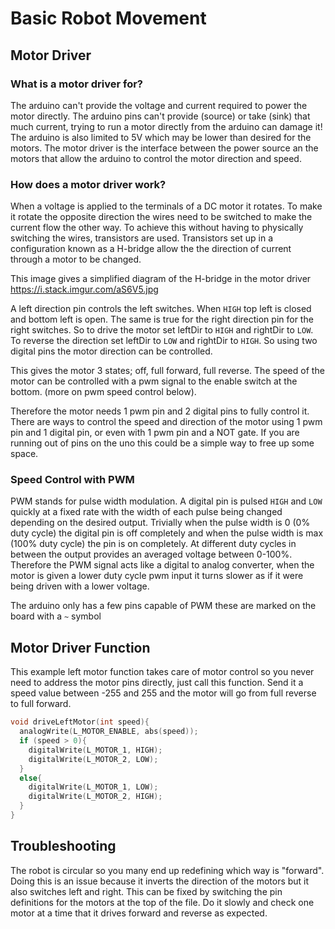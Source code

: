 # Basic Robot Movement
## Motor Driver
### What is a motor driver for?
The arduino can't provide the voltage and current required to power the motor directly. The arduino pins can't provide (source) or take (sink) that much current, trying to run a motor directly from the arduino can damage it! The arduino is also limited to 5V which may be lower than desired for the motors. The motor driver is the interface between the power source an the motors that allow the arduino to control the motor direction and speed.
### How does a motor driver work?
When a voltage is applied to the terminals of a DC motor it rotates. To make it rotate the opposite direction the wires need to be switched to make the current flow the other way. To achieve this without having to physically switching the wires, transistors are used. Transistors set up in a configuration known as a H-bridge allow the the direction of current through a motor to be changed.

This image gives a simplified diagram of the H-bridge in the motor driver https://i.stack.imgur.com/aS6V5.jpg

A left direction pin controls the left switches. When `HIGH` top left is closed and bottom left is open. The same is true for the right direction pin for the right switches. So to drive the motor set leftDir to `HIGH` and rightDir to `LOW`. To reverse the direction set leftDir to `LOW` and rightDir to `HIGH`. So using two digital pins the motor direction can be controlled.

This gives the motor 3 states; off, full forward, full reverse. The speed of the motor can be controlled with a pwm signal to the enable switch at the bottom. (more on pwm speed control below). 

Therefore the motor needs 1 pwm pin and 2 digital pins to fully control it.
There are ways to control the speed and direction of the motor using 1 pwm pin and 1 digital pin, or even with 1 pwm pin and a NOT gate. If you are running out of pins on the uno this could be a simple way to free up some space.

### Speed Control with PWM
PWM stands for pulse width modulation. A digital pin is pulsed `HIGH` and `LOW` quickly at a fixed rate with the width of each pulse being changed depending on the desired output. Trivially when the pulse width is 0 (0% duty cycle) the digital pin is off completely and when the pulse width is max (100% duty cycle) the pin is on completely. At different duty cycles in between the output provides an averaged voltage between 0-100%. Therefore the PWM signal acts like a digital to analog converter, when the motor is given a lower duty cycle pwm input it turns slower as if it were being driven with a lower voltage.

The arduino only has a few pins capable of PWM these are marked on the board with a `~` symbol

## Motor Driver Function
This example left motor function takes care of motor control so you never need to address the motor pins directly, just call this function. Send it a speed value between -255 and 255 and the motor will go from full reverse to full forward.
```c++
void driveLeftMotor(int speed){
  analogWrite(L_MOTOR_ENABLE, abs(speed));
  if (speed > 0){
    digitalWrite(L_MOTOR_1, HIGH);
    digitalWrite(L_MOTOR_2, LOW);
  }
  else{
    digitalWrite(L_MOTOR_1, LOW);
    digitalWrite(L_MOTOR_2, HIGH);
  }
}
```
## Troubleshooting
The robot is circular so you many end up redefining which way is "forward". Doing this is an issue because it inverts the direction of the motors but it also switches left and right. This can be fixed by switching the pin definitions for the motors at the top of the file. Do it slowly and check one motor at a time that it drives forward and reverse as expected.